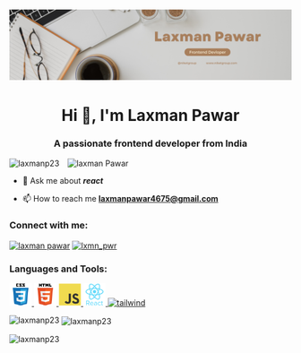 
![logo](https://github.com/Laxmanp23/Laxmanp23/blob/main/Beige%20%26%20Brown%20Simple%20Personal%20LinkedIn%20Banner.png)
=======

<h1 align="center">Hi 👋, I'm Laxman Pawar</h1>
<h3 align="center">A passionate frontend developer from India</h3>
<img align="right" alt="laxman Pawar" width="400" src="https://i.pinimg.com/originals/54/e3/7d/54e37d8074ebcde1d96c77d7b2a7f310.gif">
<p align="left"> <img src="https://komarev.com/ghpvc/?username=laxmanp23&label=Profile%20views&color=0e75b6&style=flat" alt="laxmanp23" /> </p>

- 💬 Ask me about ***react***

- 📫 How to reach me **laxmanpawar4675@gmail.com**

<h3 align="left">Connect with me:</h3>
<p align="left">
<a href="https://linkedin.com/in/laxman pawar" target="blank"><img align="center" src="https://raw.githubusercontent.com/rahuldkjain/github-profile-readme-generator/master/src/images/icons/Social/linked-in-alt.svg" alt="laxman pawar" height="30" width="40" /></a>
<a href="https://instagram.com/lxmn_pwr" target="blank"><img align="center" src="https://raw.githubusercontent.com/rahuldkjain/github-profile-readme-generator/master/src/images/icons/Social/instagram.svg" alt="lxmn_pwr" height="30" width="40" /></a>
</p>

<h3 align="left">Languages and Tools:</h3>
<p align="left"> <a href="https://www.w3schools.com/css/" target="_blank" rel="noreferrer"> <img src="https://raw.githubusercontent.com/devicons/devicon/master/icons/css3/css3-original-wordmark.svg" alt="css3" width="40" height="40"/> </a> <a href="https://www.w3.org/html/" target="_blank" rel="noreferrer"> <img src="https://raw.githubusercontent.com/devicons/devicon/master/icons/html5/html5-original-wordmark.svg" alt="html5" width="40" height="40"/> </a> <a href="https://developer.mozilla.org/en-US/docs/Web/JavaScript" target="_blank" rel="noreferrer"> <img src="https://raw.githubusercontent.com/devicons/devicon/master/icons/javascript/javascript-original.svg" alt="javascript" width="40" height="40"/> </a> <a href="https://reactjs.org/" target="_blank" rel="noreferrer"> <img src="https://raw.githubusercontent.com/devicons/devicon/master/icons/react/react-original-wordmark.svg" alt="react" width="40" height="40"/> </a> <a href="https://tailwindcss.com/" target="_blank" rel="noreferrer"> <img src="https://www.vectorlogo.zone/logos/tailwindcss/tailwindcss-icon.svg" alt="tailwind" width="40" height="40"/> </a> </p>

<p><img align="left" src="https://github-readme-stats.vercel.app/api/top-langs?username=laxmanp23&show_icons=true&locale=en&layout=compact" alt="laxmanp23" /></p>

<p>&nbsp;<img align="center" src="https://github-readme-stats.vercel.app/api?username=laxmanp23&show_icons=true&locale=en" alt="laxmanp23" /></p>

<p><img align="center" src="https://github-readme-streak-stats.herokuapp.com/?user=laxmanp23&" alt="laxmanp23" /></p>
